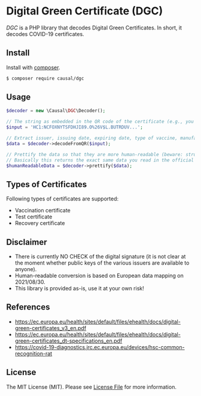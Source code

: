 # Digital Green Certificate (DGC)

*DGC* is a PHP library that decodes Digital Green Certificates. In short, it decodes COVID-19 certificates.

## Install

Install with [composer](https://getcomposer.org/).

```bash
$ composer require causal/dgc
```

## Usage

```php
$decoder = new \Causal\DGC\Decoder();

// The string as embedded in the QR code of the certificate (e.g., you can use https://qrafter.com/)
$input = 'HC1:NCFOXNYTSFDHJI89.O%26V$L.BUTRDUV...';

// Extract issuer, issuing date, expiring date, type of vaccine, manufacturer, etc.
$data = $decoder->decodeFromQR($input);

// Prettify the data so that they are more human-readable (beware: structure may change)
// Basically this returns the exact same data you read in the official Swiss app "Covid Cert"
$humanReadableData = $decoder->prettify($data);
```

## Types of Certificates

Following types of certificates are supported:

- Vaccination certificate
- Test certificate
- Recovery certificate

## Disclaimer

- There is currently NO CHECK of the digital signature (it is not clear at the moment whether
  public keys of the various issuers are available to anyone).
- Human-readable conversion is based on European data mapping on 2021/08/30.
- This library is provided as-is, use it at your own risk!

## References

- https://ec.europa.eu/health/sites/default/files/ehealth/docs/digital-green-certificates_v3_en.pdf
- https://ec.europa.eu/health/sites/default/files/ehealth/docs/digital-green-certificates_dt-specifications_en.pdf
- https://covid-19-diagnostics.jrc.ec.europa.eu/devices/hsc-common-recognition-rat

## License

The MIT License (MIT). Please see [License File](LICENSE) for more information.
